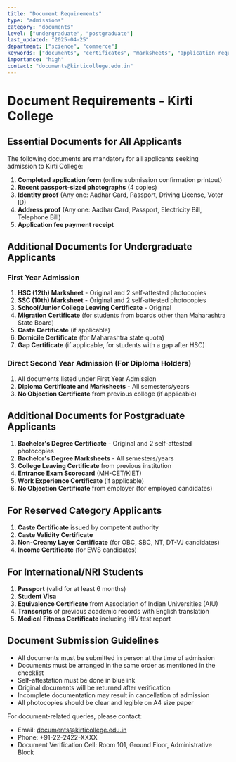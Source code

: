 ```yaml
---
title: "Document Requirements"
type: "admissions"
category: "documents"
level: ["undergraduate", "postgraduate"]
last_updated: "2025-04-25"
department: ["science", "commerce"]
keywords: ["documents", "certificates", "marksheets", "application requirements", "ID proof", "verification", "admission documents", "mandatory documents", "checklist"]
importance: "high"
contact: "documents@kirticollege.edu.in"
---
```


# Document Requirements - Kirti College

## Essential Documents for All Applicants

The following documents are mandatory for all applicants seeking admission to Kirti College:

1. **Completed application form** (online submission confirmation printout)
2. **Recent passport-sized photographs** (4 copies)
3. **Identity proof** (Any one: Aadhar Card, Passport, Driving License, Voter ID)
4. **Address proof** (Any one: Aadhar Card, Passport, Electricity Bill, Telephone Bill)
5. **Application fee payment receipt**

## Additional Documents for Undergraduate Applicants

### First Year Admission

1. **HSC (12th) Marksheet** - Original and 2 self-attested photocopies
2. **SSC (10th) Marksheet** - Original and 2 self-attested photocopies
3. **School/Junior College Leaving Certificate** - Original
4. **Migration Certificate** (for students from boards other than Maharashtra State Board)
5. **Caste Certificate** (if applicable)
6. **Domicile Certificate** (for Maharashtra state quota)
7. **Gap Certificate** (if applicable, for students with a gap after HSC)

### Direct Second Year Admission (For Diploma Holders)

1. All documents listed under First Year Admission
2. **Diploma Certificate and Marksheets** - All semesters/years
3. **No Objection Certificate** from previous college (if applicable)

## Additional Documents for Postgraduate Applicants

1. **Bachelor's Degree Certificate** - Original and 2 self-attested photocopies
2. **Bachelor's Degree Marksheets** - All semesters/years
3. **College Leaving Certificate** from previous institution
4. **Entrance Exam Scorecard** (MH-CET/KIET)
5. **Work Experience Certificate** (if applicable)
6. **No Objection Certificate** from employer (for employed candidates)

## For Reserved Category Applicants

1. **Caste Certificate** issued by competent authority
2. **Caste Validity Certificate**
3. **Non-Creamy Layer Certificate** (for OBC, SBC, NT, DT-VJ candidates)
4. **Income Certificate** (for EWS candidates)

## For International/NRI Students

1. **Passport** (valid for at least 6 months)
2. **Student Visa**
3. **Equivalence Certificate** from Association of Indian Universities (AIU)
4. **Transcripts** of previous academic records with English translation
5. **Medical Fitness Certificate** including HIV test report

## Document Submission Guidelines

- All documents must be submitted in person at the time of admission
- Documents must be arranged in the same order as mentioned in the checklist
- Self-attestation must be done in blue ink
- Original documents will be returned after verification
- Incomplete documentation may result in cancellation of admission
- All photocopies should be clear and legible on A4 size paper

For document-related queries, please contact:
- Email: documents@kirticollege.edu.in
- Phone: +91-22-2422-XXXX
- Document Verification Cell: Room 101, Ground Floor, Administrative Block
